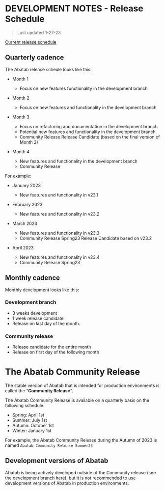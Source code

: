 # DEVELOPMENT NOTES - Release Schedule

> Last updated 1-27-23

[Current release schedule](Abatab%20Release%20Schedule_January-June.pdf)


## Quarterly cadence

The Abatab release scheule looks like this:

* Month 1
  * Focus on new features functionality in the development branch

* Month 2
  * Focus on new features and functionality in the development branch

* Month 3
  * Focus on refactoring and documentation in the development branch
  * Potential new features and functionality in the development branch
  * Community Release Release Candidate (based on the final version of Month 2)

* Month 4
  * New features and functionality in the development branch
  * Community Release 
         
For example:

* January 2023
  * New features and functionality in v23.1

* February 2023
  * New features and functionality in v23.2

* March 2023
  * New features and functionality in v23.3
  * Community Release Spring23 Release Candidate based on v23.2

* April 2023
  * New features and functionality in v23.4
  * Community Release Spring23

## Monthly cadence

Monthly development looks like this:

### Development branch

* 3 weeks development
* 1 week release candidate
* Release on last day of the month.

### Community release

* Release candidate for the entire month
* Release on first day of the following month

# The Abatab Community Release

The stable version of Abatab that is intended for production environments is called the "**Community Release**".

The Abatab Community Release is available on a quarterly basis on the following schedule:

* Spring: April 1st
* Summer: July 1st
* Autumn: October 1st
* Winter: January 1st

For example, the Abatab Community Release during the Autumn of 2023 is named `Abatab Community Release Summer23`

## Development versions of Abatab

Abatab is being actively developed outside of the Community release (see the development branch [here](https://github.com/spectrum-health-systems/Abatab/tree/development)), but it is not recommended to use development versions of Abatab in production environments.
